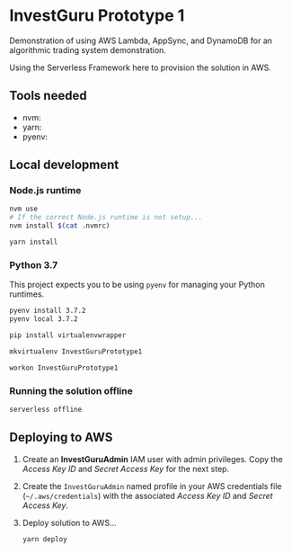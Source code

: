 # InvestGuru Prototype 1

Demonstration of using AWS Lambda, AppSync, and DynamoDB for an algorithmic trading system demonstration. 

 

Using the Serverless Framework here to provision the solution in AWS.


## Tools needed

- nvm:
- yarn:
- pyenv:

## Local development

### Node.js runtime

```bash
nvm use
# If the correct Node.js runtime is not setup...
nvm install $(cat .nvmrc)

yarn install
```

### Python 3.7

This project expects you to be using `pyenv` for managing your Python runtimes. 

```bash
pyenv install 3.7.2
pyenv local 3.7.2

pip install virtualenvwrapper

mkvirtualenv InvestGuruPrototype1

workon InvestGuruPrototype1
```

### Running the solution offline

```bash
serverless offline
```

## Deploying to AWS

1. Create an **InvestGuruAdmin** IAM user with admin privileges. Copy the _Access Key ID_ and 
_Secret Access Key_ for the next step.
1. Create the `InvestGuruAdmin` named profile in your AWS credentials file (`~/.aws/credentials`) with the 
associated _Access Key ID_ and _Secret Access Key_.
1. Deploy solution to AWS...
    
    ```bash
    yarn deploy
    ```
    
    